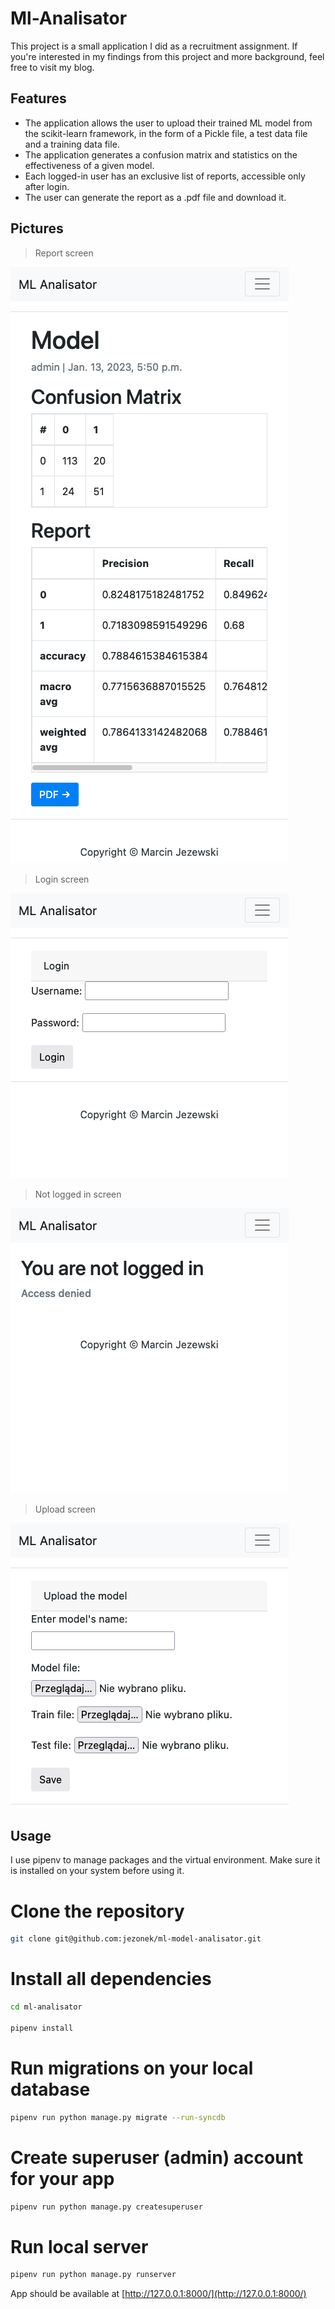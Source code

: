 # Ml-Analisator

This project is a small application I did as a recruitment assignment. If you're interested in my findings from this project and more background, feel free to visit my blog.

## Features
- The application allows the user to upload their trained ML model from the scikit-learn framework, in the form of a Pickle file, a test data file and a training data file.
- The application generates a confusion matrix and statistics on the effectiveness of a given model.
- Each logged-in user has an exclusive list of reports, accessible only after login.
- The user can generate the report as a .pdf file and download it.

## Pictures
> Report screen

![Report screen](readme-images/report.png)

> Login screen

![Login screen](readme-images/login_screen.png)

> Not logged in screen

![Not logged in screen](readme-images/not_logged_in.png)

> Upload screen
>
![Upload screen](readme-images/upload_screen.png)

## Usage

I use pipenv to manage packages and the virtual environment. Make sure it is installed on your system before using it. 

# Clone the repository

```bash
git clone git@github.com:jezonek/ml-model-analisator.git
```

# Install all dependencies

```bash
cd ml-analisator

pipenv install 
```

# Run migrations on your local database

```bash
pipenv run python manage.py migrate --run-syncdb
```
# Create superuser (admin) account for your app

```bash
pipenv run python manage.py createsuperuser
```

# Run local server

```bash
pipenv run python manage.py runserver   
```

App should be available at [http://127.0.0.1:8000/](http://127.0.0.1:8000/)